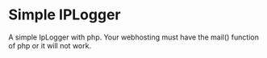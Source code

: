 # Simple IPLogger
A simple IpLogger with php. Your webhosting must have the mail() function of php or it will not work.
